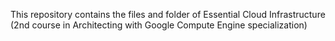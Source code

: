 This repository contains the files and folder of Essential Cloud Infrastructure (2nd course in Architecting with Google Compute Engine specialization)



